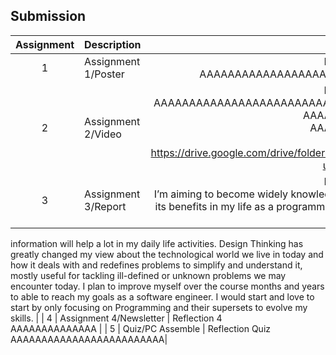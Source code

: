 ## Submission
| Assignment | Description  | Reflection |
| :-----: |  ------ | :-----: | 
| 1 | Assignment 1/Poster | Reflection 1 <br> AAAAAAAAAAAAAAAAAAAAAAAAAAAAAAAAAAAAAAAAAAA.| 
| 2 | Assignment 2/Video | Reflection 2 <br> AAAAAAAAAAAAAAAAAAAAAAAAAAAAAAAAAAAAAAAAAAAAAAAAAAAAAAAA. <br> AAAAAAAAAAAAAA <br> AAAAAAAAAAAA <br> Video Link <br> https://drive.google.com/drive/folders/1Dq5C8PDExWydHJ8A3ihGCFXFyW6USKns?usp=sharing | 
| 3 | Assignment 3/Report | Reflection 3 <br>    I’m aiming to become widely knowledgeable about the basics of design thinking and its benefits in my life as a programmer. Also being knowledgeable about technology and
information will help a lot in my daily life activities.
Design Thinking has greatly changed my view about the technological world we live in today
and how it deals with and redefines problems to simplify and understand it, mostly useful for
tackling ill-defined or unknown problems we may encounter today.
I plan to improve myself over the course months and years to able to reach my goals as a
software engineer. I would start and love to start by only focusing on Programming and their
supersets to evolve my skills.           | 
| 4 | Assignment 4/Newsletter | Reflection 4 <br>   AAAAAAAAAAAAAA         |
| 5 | Quiz/PC Assemble | Reflection Quiz <br> AAAAAAAAAAAAAAAAAAAAAAAAA|

